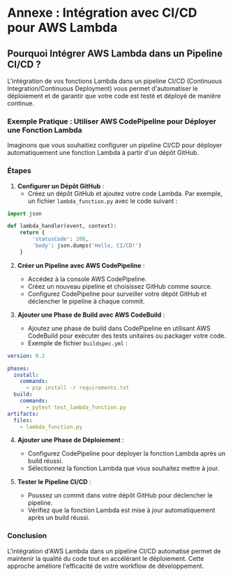 # Annexe : Intégration avec CI/CD pour AWS Lambda

## Pourquoi Intégrer AWS Lambda dans un Pipeline CI/CD ?

L'intégration de vos fonctions Lambda dans un pipeline CI/CD (Continuous Integration/Continuous Deployment) vous permet d'automatiser le déploiement et de garantir que votre code est testé et déployé de manière continue.

### Exemple Pratique : Utiliser AWS CodePipeline pour Déployer une Fonction Lambda

Imaginons que vous souhaitiez configurer un pipeline CI/CD pour déployer automatiquement une fonction Lambda à partir d'un dépôt GitHub.

### Étapes

1. **Configurer un Dépôt GitHub** :
   - Créez un dépôt GitHub et ajoutez votre code Lambda. Par exemple, un fichier `lambda_function.py` avec le code suivant :

```python
import json

def lambda_handler(event, context):
    return {
        'statusCode': 200,
        'body': json.dumps('Hello, CI/CD!')
    }
```

2. **Créer un Pipeline avec AWS CodePipeline** :
   - Accédez à la console AWS CodePipeline.
   - Créez un nouveau pipeline et choisissez GitHub comme source.
   - Configurez CodePipeline pour surveiller votre dépôt GitHub et déclencher le pipeline à chaque commit.

3. **Ajouter une Phase de Build avec AWS CodeBuild** :
   - Ajoutez une phase de build dans CodePipeline en utilisant AWS CodeBuild pour exécuter des tests unitaires ou packager votre code.
   - Exemple de fichier `buildspec.yml` :

```yaml
version: 0.2

phases:
  install:
    commands:
      - pip install -r requirements.txt
  build:
    commands:
      - pytest test_lambda_function.py
artifacts:
  files:
    - lambda_function.py
```

4. **Ajouter une Phase de Déploiement** :
   - Configurez CodePipeline pour déployer la fonction Lambda après un build réussi.
   - Sélectionnez la fonction Lambda que vous souhaitez mettre à jour.

5. **Tester le Pipeline CI/CD** :
   - Poussez un commit dans votre dépôt GitHub pour déclencher le pipeline.
   - Vérifiez que la fonction Lambda est mise à jour automatiquement après un build réussi.

### Conclusion

L'intégration d'AWS Lambda dans un pipeline CI/CD automatisé permet de maintenir la qualité du code tout en accélérant le déploiement. Cette approche améliore l'efficacité de votre workflow de développement.
